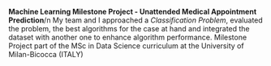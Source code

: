 **Machine Learning Milestone Project - Unattended Medical Appointment Prediction**/n
My team and I approached a *Classification Problem*, evaluated the problem, the best algorithms for the case at hand and integrated the dataset with another one to enhance algorithm performance. 
Milestone Project part of the MSc in Data Science curriculum at the University of Milan-Bicocca (ITALY)
